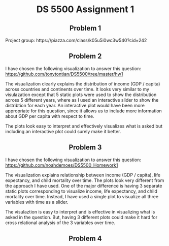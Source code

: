 <h1><center>DS 5500 Assignment 1</center></h1>

<h2><center>Problem 1</center></h2>
Project group: https://piazza.com/class/k05u5i0wc3w540?cid=242

<h2><center>Problem 2</center></h2>

I have chosen the following visualization to answer this question:
https://github.com/tonytontian/DS5500/tree/master/hw1

The visualization clearly explains the distribution of income (GDP / capita) across countries and continents over time. It looks very similar to my visulazation except that 5 static plots were used to show the distribution across 5 different years, where as I used an interactive slider to show the distribtion for each year. An interactive plot would have been more appropriate for this question, since it allows us to include more information about GDP per capita with respect to time.

The plots look easy to interpret and effectively visualizes what is asked but including an interactive plot could surely make it better.

<h2><center>Problem 3</center></h2>

I have chosen the following visualization to answer this question:
https://github.com/noahdemoes/DS5500_Homework1

The visualization explains relationship between income (GDP / capita), life expectancy, and child mortality over time. The plots look very different from the approach I have used. One of the major difference is having 3 separate static plots corresponding to visualize income, life expectancy, and child mortality over time. Instead, I have used a single plot to visualize all three variables with time as a slider.

The visulaztion is easy to interpret and is effective in visualizing what is asked in the question. But, having 3 different plots could make it hard for cross relational analysis of the 3 variables over time.

<h2><center>Problem 4</center></h2>
